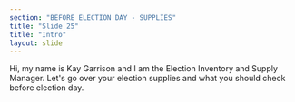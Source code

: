 ```yaml
---
section: "BEFORE ELECTION DAY - SUPPLIES"
title: "Slide 25"
title: "Intro"
layout: slide
---
```


Hi, my name is Kay Garrison and I am the Election Inventory and Supply Manager. Let's go over your election supplies and what you should check before election day.




